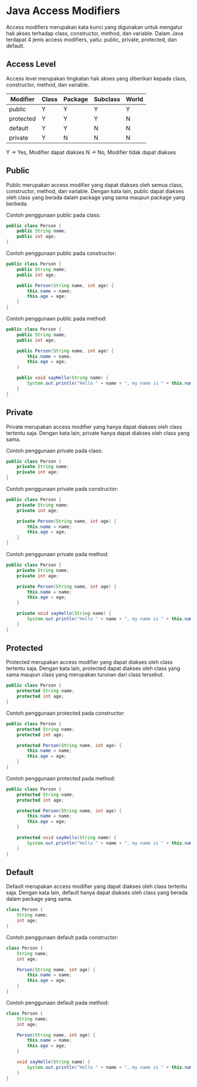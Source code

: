# Java Access Modifiers

Access modifiers merupakan kata kunci yang digunakan untuk mengatur hak akses terhadap class, constructor, method, dan variable. Dalam Java terdapat 4 jenis access modifiers, yaitu: public, private, protected, dan default.

## Access Level

Access level merupakan tingkatan hak akses yang diberikan kepada class, constructor, method, dan variable.

|Modifier|Class|Package|Subclass|World|
|--------|-----|-------|--------|-----|
|public|Y|Y|Y|Y|
|protected|Y|Y|Y|N|
|default|Y|Y|N|N|
|private|Y|N|N|N|

Y -> Yes, Modifier dapat diakses
N -> No, Modifier tidak dapat diakses

## Public

Public merupakan access modifier yang dapat diakses oleh semua class, constructor, method, dan variable. Dengan kata lain, public dapat diakses oleh class yang berada dalam package yang sama maupun package yang berbeda.

Contoh penggunaan public pada class:

```java
public class Person {
    public String name;
    public int age;
}
```

Contoh penggunaan public pada constructor:

```java
public class Person {
    public String name;
    public int age;

    public Person(String name, int age) {
        this.name = name;
        this.age = age;
    }
}
```

Contoh penggunaan public pada method:

```java
public class Person {
    public String name;
    public int age;

    public Person(String name, int age) {
        this.name = name;
        this.age = age;
    }

    public void sayHello(String name) {
        System.out.println("Hello " + name + ", my name is " + this.name);
    }
}
```

## Private

Private merupakan access modifier yang hanya dapat diakses oleh class tertentu saja. Dengan kata lain, private hanya dapat diakses oleh class yang sama.

Contoh penggunaan private pada class:

```java
public class Person {
    private String name;
    private int age;
}
```

Contoh penggunaan private pada constructor:

```java
public class Person {
    private String name;
    private int age;

    private Person(String name, int age) {
        this.name = name;
        this.age = age;
    }
}
```

Contoh penggunaan private pada method:

```java
public class Person {
    private String name;
    private int age;

    private Person(String name, int age) {
        this.name = name;
        this.age = age;
    }

    private void sayHello(String name) {
        System.out.println("Hello " + name + ", my name is " + this.name);
    }
}
```

## Protected

Protected merupakan access modifier yang dapat diakses oleh class tertentu saja. Dengan kata lain, protected dapat diakses oleh class yang sama maupun class yang merupakan turunan dari class tersebut.

```java
public class Person {
    protected String name;
    protected int age;
}
```

Contoh penggunaan protected pada constructor:

```java
public class Person {
    protected String name;
    protected int age;

    protected Person(String name, int age) {
        this.name = name;
        this.age = age;
    }
}
```

Contoh penggunaan protected pada method:

```java
public class Person {
    protected String name;
    protected int age;

    protected Person(String name, int age) {
        this.name = name;
        this.age = age;
    }

    protected void sayHello(String name) {
        System.out.println("Hello " + name + ", my name is " + this.name);
    }
}
```

## Default

Default merupakan access modifier yang dapat diakses oleh class tertentu saja. Dengan kata lain, default hanya dapat diakses oleh class yang berada dalam package yang sama.

```java
class Person {
    String name;
    int age;
}
```

Contoh penggunaan default pada constructor:

```java
class Person {
    String name;
    int age;

    Person(String name, int age) {
        this.name = name;
        this.age = age;
    }
}
```

Contoh penggunaan default pada method:

```java
class Person {
    String name;
    int age;

    Person(String name, int age) {
        this.name = name;
        this.age = age;
    }

    void sayHello(String name) {
        System.out.println("Hello " + name + ", my name is " + this.name);
    }
}
```